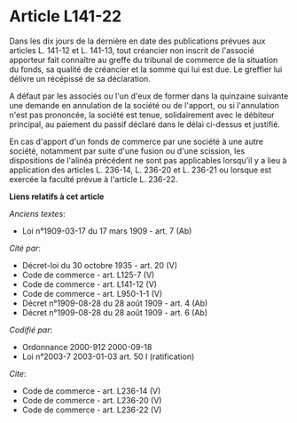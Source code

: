 # Article L141-22

Dans les dix jours de la dernière en date des publications prévues aux articles L. 141-12 et L. 141-13, tout créancier non
inscrit de l'associé apporteur fait connaître au greffe du tribunal de commerce de la situation du fonds, sa qualité de
créancier et la somme qui lui est due. Le greffier lui délivre un récépissé de sa déclaration. 

A défaut par les associés ou l'un d'eux de former dans la quinzaine suivante une demande en annulation de la société ou de
l'apport, ou si l'annulation n'est pas prononcée, la société est tenue, solidairement avec le débiteur principal, au paiement
du passif déclaré dans le délai ci-dessus et justifié. 

En cas d'apport d'un fonds de commerce par une société à une autre société, notamment par suite d'une fusion ou d'une
scission, les dispositions de l'alinéa précédent ne sont pas applicables lorsqu'il y a lieu à application des articles L.
236-14, L. 236-20 et L. 236-21 ou lorsque est exercée la faculté prévue à l'article L. 236-22.

**Liens relatifs à cet article**

_Anciens textes_:

  - Loi n°1909-03-17 du 17 mars 1909 - art. 7 (Ab)

_Cité par_:

  - Décret-loi du 30 octobre 1935 - art. 20 (V)
  - Code de commerce - art. L125-7 (V)
  - Code de commerce - art. L141-12 (V)
  - Code de commerce - art. L950-1-1 (V)
  - Décret n°1909-08-28 du 28 août 1909 - art. 4 (Ab)
  - Décret n°1909-08-28 du 28 août 1909 - art. 6 (Ab)

_Codifié par_:

  - Ordonnance 2000-912 2000-09-18
  - Loi n°2003-7 2003-01-03 art. 50 I (ratification)

_Cite_:

  - Code de commerce - art. L236-14 (V)
  - Code de commerce - art. L236-20 (V)
  - Code de commerce - art. L236-22 (V)
